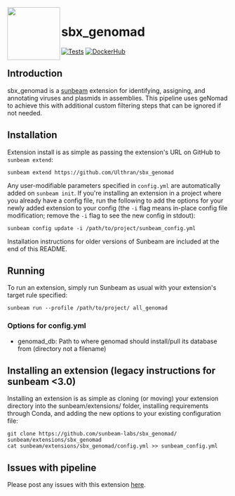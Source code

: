 <img src="https://github.com/sunbeam-labs/sunbeam/blob/stable/docs/images/sunbeam_logo.gif" width=120, height=120 align="left" />

# sbx_genomad

<!-- Badges start -->
[![Tests](https://github.com/Ulthran/sbx_genomad/actions/workflows/tests.yml/badge.svg)](https://github.com/Ulthran/sbx_genomad/actions/workflows/tests.yml)
[![DockerHub](https://img.shields.io/docker/pulls/sunbeamlabs/sbx_genomad)](https://hub.docker.com/repository/docker/sunbeamlabs/sbx_genomad/)
<!-- Badges end -->

## Introduction

sbx_genomad is a [sunbeam](https://github.com/sunbeam-labs/sunbeam) extension for identifying, assigning, and annotating viruses and plasmids in assemblies. This pipeline uses geNomad to achieve this with additional custom filtering steps that can be ignored if not needed.

## Installation

Extension install is as simple as passing the extension's URL on GitHub to `sunbeam extend`:

    sunbeam extend https://github.com/Ulthran/sbx_genomad

Any user-modifiable parameters specified in `config.yml` are automatically added on `sunbeam init`. If you're installing an extension in a project where you already have a config file, run the following to add the options for your newly added extension to your config (the `-i` flag means in-place config file modification; remove the `-i` flag to see the new config in stdout):

    sunbeam config update -i /path/to/project/sunbeam_config.yml

Installation instructions for older versions of Sunbeam are included at the end of this README.

## Running

To run an extension, simply run Sunbeam as usual with your extension's target rule specified:

    sunbeam run --profile /path/to/project/ all_genomad

### Options for config.yml

  - genomad_db: Path to where genomad should install/pull its database from (directory not a filename)
    
## Installing an extension (legacy instructions for sunbeam <3.0)

Installing an extension is as simple as cloning (or moving) your extension directory into the sunbeam/extensions/ folder, installing requirements through Conda, and adding the new options to your existing configuration file: 

    git clone https://github.com/sunbeam-labs/sbx_genomad/ sunbeam/extensions/sbx_genomad
    cat sunbeam/extensions/sbx_genomad/config.yml >> sunbeam_config.yml

## Issues with pipeline

Please post any issues with this extension [here](https://github.com/sunbeam-labs/sbx_genomad/issues).
